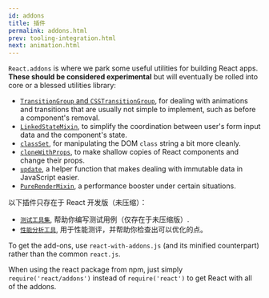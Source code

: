 ```yaml
---
id: addons
title: 插件
permalink: addons.html
prev: tooling-integration.html
next: animation.html
---
```


`React.addons` is where we park some useful utilities for building React apps. **These should be considered experimental** but will eventually be rolled into core or a blessed utilities library:

- [`TransitionGroup` and `CSSTransitionGroup`](animation.html), for dealing with animations and transitions that are usually not simple to implement, such as before a component's removal.
- [`LinkedStateMixin`](two-way-binding-helpers.html), to simplify the coordination between user's form input data and the component's state.
- [`classSet`](class-name-manipulation.html), for manipulating the DOM `class` string a bit more cleanly.
- [`cloneWithProps`](clone-with-props.html), to make shallow copies of React components and change their props.
- [`update`](update.html), a helper function that makes dealing with immutable data in JavaScript easier.
- [`PureRenderMixin`](pure-render-mixin.html), a performance booster under certain situations.

以下插件只存在于 React 开发版（未压缩）：

- [`测试工具集`](test-utils.html), 帮助你编写测试用例（仅存在于未压缩版）.
- [`性能分析工具`](perf.html), 用于性能测评，并帮助你检查出可以优化的点。

To get the add-ons, use `react-with-addons.js` (and its minified counterpart) rather than the common `react.js`.

When using the react package from npm, just simply `require('react/addons')` instead of `require('react')` to get React with all of the addons.
